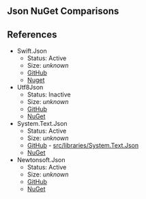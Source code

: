 ## Json NuGet Comparisons


## References

* Swift.Json
  * Status: Active
  * Size: _unknown_
  * [GitHub]()
  * [Nuget](https://www.nuget.org/packages/Swifter.Json)
* Utf8Json
  * Status: Inactive
  * Size: _unknown_
  * [GitHub](https://github.com/neuecc/Utf8Json/)
  * [NuGet](https://www.nuget.org/packages/Utf8Json/)
* System.Text.Json
  * Status: Active
  * Size: _unknown_
  * [GitHub](https://github.com/dotnet/runtime) - [src/libraries/System.Text.Json](https://github.com/dotnet/runtime/tree/master/src/libraries/System.Text.Json)
  * [NuGet](https://www.nuget.org/packages/System.Text.Json)
* Newtonsoft.Json
  * Status: Active
  * Size: _unknown_
  * [GitHub]()
  * [NuGet](https://www.nuget.org/packages/Newtonsoft.Json/)
